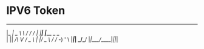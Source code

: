 # IPV6 Token

  ___ _____   ____   _____    _            
 |_ _| _ \ \ / / /  |_   _|__| |_____ _ _  
  | ||  _/\ V / _ \   | |/ _ \ / / -_) ' \ 
 |___|_|   \_/\___/   |_|\___/_\_\___|_||_|
                                           
